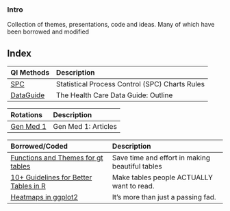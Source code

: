 ### Intro

Collection of themes, presentations, code and ideas. Many of which have been borrowed and modified


## Index

| QI Methods                                                                                                                                        | Description                                                            |
|:-----------------------------------------------------------------------------------------------------------------------------------------------|:-----------------------------------------------------------------------|
| [SPC](https://c-baillie.github.io/rules/)| Statistical Process Control (SPC) Charts Rules                                                      |
|[DataGuide](https://c-baillie.github.io/DataGuide) | The Health Care Data Guide: Outline                                                        | 


| Rotations                                                                                                                                       | Description                                                            |
|:-----------------------------------------------------------------------------------------------------------------------------------------------|:-----------------------------------------------------------------------|
| [Gen Med 1](https://c-baillie.github.io/med1) | Gen Med 1: Articles                                                                            |


| Borrowed/Coded                                                                                                                                      | Description                                                            |
|:-----------------------------------------------------------------------------------------------------------------------------------------------|:-----------------------------------------------------------------------|
| [Functions and Themes for gt tables](https://themockup.blog/posts/2020-09-26-functions-and-themes-for-gt-tables)                               | Save time and effort in making beautiful tables                        |
| [10+ Guidelines for Better Tables in R](https://themockup.blog/posts/2020-09-04-10-table-rules-in-r)                                           | Make tables people ACTUALLY want to read.                              |
| [Heatmaps in ggplot2](https://themockup.blog/posts/2020-08-28-heatmaps-in-ggplot2)                                                             | It’s more than just a passing fad.                                     |

